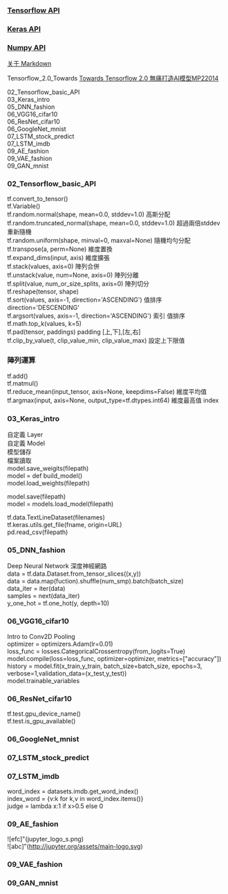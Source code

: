
### [Tensorflow API](https://www.tensorflow.org/api_docs/python/tf/transpose)  
### [Keras API](https://keras.io/api/)
### [Numpy API](https://numpy.org/doc/stable/reference/index.html)

[关于 Markdown](https://xianbai.me/learn-md/article/syntax/paragraphs-and-line-breaks.html)  

Tensorflow_2.0_Towards
[Towards Tensorflow 2.0 無痛打造AI模型MP22014](http://www.drmaster.com.tw/Bookinfo.asp?BookID=MP22014)

02_Tensorflow_basic_API  
03_Keras_intro  
05_DNN_fashion  
06_VGG16_cifar10  
06_ResNet_cifar10  
06_GoogleNet_mnist  
07_LSTM_stock_predict  
07_LSTM_imdb  
09_AE_fashion  
09_VAE_fashion  
09_GAN_mnist  

### 02_Tensorflow_basic_API
tf.convert_to_tensor()   
tf.Variable()  
tf.random.normal(shape, mean=0.0, stddev=1.0)  高斯分配  
tf.random.truncated_normal(shape, mean=0.0, stddev=1.0)  超過兩倍stddev 重新隨機  
tf.random.uniform(shape, minval=0, maxval=None) 隨機均勻分配  
tf.transpose(a, perm=None)  維度置換  
tf.expand_dims(input, axis)  維度擴張  
tf.stack(values, axis=0)  陣列合併  
tf.unstack(value, num=None, axis=0)  陣列分離  
tf.split(value, num_or_size_splits, axis=0)  陣列切分  
tf.reshape(tensor, shape)  
tf.sort(values, axis=-1, direction='ASCENDING') 值排序direction='DESCENDING'  
tf.argsort(values, axis=-1, direction='ASCENDING')  索引 值排序  
tf.math.top_k(values, k=5)  
tf.pad(tensor, paddings) padding [上,下],[左,右]  
tf.clip_by_value(t, clip_value_min, clip_value_max)  設定上下限值
### 陣列運算
tf.add()  
tf.matmul()  
tf.reduce_mean(input_tensor, axis=None, keepdims=False)  維度平均值  
tf.argmax(input, axis=None, output_type=tf.dtypes.int64)  維度最高值 index  
### 03_Keras_intro
自定義 Layer  
自定義 Model  
模型儲存  
檔案讀取  
model.save_weigits(filepath)  
model = def build_model()  
model.load_weights(filepath)  

model.save(filepath)  
model = models.load_model(filepath)   

tf.data.TextLineDataset(filenames)  
tf.keras.utils.get_file(fname, origin=URL)  
pd.read_csv(filepath)  
### 05_DNN_fashion  
Deep Neural Network 深度神經網路  
data = tf.data.Dataset.from_tensor_slices((x,y))  
data = data.map(fuction).shuffle(num_smp).batch(batch_size)  
data_iter = iter(data)  
samples = next(data_iter)  
y_one_hot = tf.one_hot(y, depth=10)  
### 06_VGG16_cifar10
Intro to Conv2D Pooling  
optimizer = optimizers.Adam(lr=0.01)  
loss_func = losses.CategoricalCrossentropy(from_logits=True)  
model.compile(loss=loss_func, optimizer=optimizer, metrics=["accuracy"])  
history = model.fit(x_train,y_train, batch_size=batch_size, epochs=3, verbose=1,validation_data=(x_test,y_test))  
model.trainable_variables  
### 06_ResNet_cifar10
tf.test.gpu_device_name()  
tf.test.is_gpu_available()  
### 06_GoogleNet_mnist
### 07_LSTM_stock_predict
### 07_LSTM_imdb
word_index = datasets.imdb.get_word_index()  
index_word = {v:k for k,v in word_index.items()}  
judge = lambda x:1 if x>0.5 else 0  
### 09_AE_fashion
![efc]"(jupyter_logo_s.png)  
![abc]"(http://jupyter.org/assets/main-logo.svg)  
### 09_VAE_fashion
### 09_GAN_mnist

